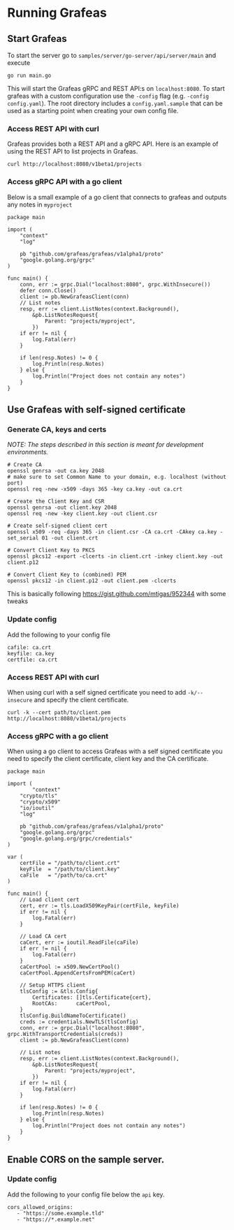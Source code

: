 # Running Grafeas

## Start Grafeas

To start the server go to `samples/server/go-server/api/server/main` and execute

    go run main.go

This will start the Grafeas gRPC and REST API:s on `localhost:8080`. To start grafeas with a custom configuration use the `-config` flag (e.g. `-config config.yaml`). The root directory includes a `config.yaml.sample` that can be used as a starting point when creating your own config file.

### Access REST API with curl

Grafeas provides both a REST API and a gRPC API. Here is an example of using the REST API to list projects in Grafeas.

`curl http://localhost:8080/v1beta1/projects`

### Access gRPC API with a go client

Below is a small example of a go client that connects to grafeas and outputs any notes in `myproject`

```
package main

import (
	"context"
	"log"

	pb "github.com/grafeas/grafeas/v1alpha1/proto"
	"google.golang.org/grpc"
)

func main() {
	conn, err := grpc.Dial("localhost:8080", grpc.WithInsecure())
	defer conn.Close()
	client := pb.NewGrafeasClient(conn)
	// List notes
	resp, err := client.ListNotes(context.Background(),
		&pb.ListNotesRequest{
			Parent: "projects/myproject",
		})
	if err != nil {
		log.Fatal(err)
	}

	if len(resp.Notes) != 0 {
		log.Println(resp.Notes)
	} else {
		log.Println("Project does not contain any notes")
	}
}
```

## Use Grafeas with self-signed certificate

### Generate CA, keys and certs

_NOTE: The steps described in this section is meant for development environments._

```
# Create CA
openssl genrsa -out ca.key 2048
# make sure to set Common Name to your domain, e.g. localhost (without port)
openssl req -new -x509 -days 365 -key ca.key -out ca.crt

# Create the Client Key and CSR
openssl genrsa -out client.key 2048
openssl req -new -key client.key -out client.csr

# Create self-signed client cert
openssl x509 -req -days 365 -in client.csr -CA ca.crt -CAkey ca.key -set_serial 01 -out client.crt

# Convert Client Key to PKCS
openssl pkcs12 -export -clcerts -in client.crt -inkey client.key -out client.p12

# Convert Client Key to (combined) PEM
openssl pkcs12 -in client.p12 -out client.pem -clcerts
```

This is basically following https://gist.github.com/mtigas/952344 with some tweaks

### Update config

Add the following to your config file

    cafile: ca.crt
    keyfile: ca.key
    certfile: ca.crt

### Access REST API with curl

When using curl with a self signed certificate you need to add `-k/--insecure` and specify the client certificate.

`curl -k --cert path/to/client.pem http://localhost:8080/v1beta1/projects`

### Access gRPC with a go client

When using a go client to access Grafeas with a self signed certificate you need to specify the client certificate, client key and the CA certificate.

```
package main

import (
        "context"
	"crypto/tls"
	"crypto/x509"
	"io/ioutil"
	"log"

	pb "github.com/grafeas/grafeas/v1alpha1/proto"
	"google.golang.org/grpc"
	"google.golang.org/grpc/credentials"
)

var (
	certFile = "/path/to/client.crt"
	keyFile  = "/path/to/client.key"
	caFile   = "/path/to/ca.crt"
)

func main() {
	// Load client cert
	cert, err := tls.LoadX509KeyPair(certFile, keyFile)
	if err != nil {
		log.Fatal(err)
	}

	// Load CA cert
	caCert, err := ioutil.ReadFile(caFile)
	if err != nil {
		log.Fatal(err)
	}
	caCertPool := x509.NewCertPool()
	caCertPool.AppendCertsFromPEM(caCert)

	// Setup HTTPS client
	tlsConfig := &tls.Config{
		Certificates: []tls.Certificate{cert},
		RootCAs:      caCertPool,
	}
	tlsConfig.BuildNameToCertificate()
	creds := credentials.NewTLS(tlsConfig)
	conn, err := grpc.Dial("localhost:8080", grpc.WithTransportCredentials(creds))
	client := pb.NewGrafeasClient(conn)

	// List notes
	resp, err := client.ListNotes(context.Background(),
		&pb.ListNotesRequest{
			Parent: "projects/myproject",
		})
	if err != nil {
		log.Fatal(err)
	}

	if len(resp.Notes) != 0 {
		log.Println(resp.Notes)
	} else {
		log.Println("Project does not contain any notes")
	}
}
```

## Enable CORS on the sample server.

### Update config

Add the following to your config file below the `api` key.

    cors_allowed_origins:
       - "https://some.example.tld"
       - "https://*.example.net"
